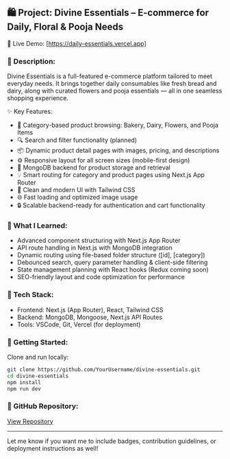 ## 🛍️ Project: Divine Essentials – E-commerce for Daily, Floral & Pooja Needs

🔗 Live Demo: [https://daily-essentials.vercel.app]

### 📜 Description:
Divine Essentials is a full-featured e-commerce platform tailored to meet everyday needs. It brings together daily consumables like fresh bread and dairy, along with curated flowers and pooja essentials — all in one seamless shopping experience.

✨ Key Features:
- 🛒 Category-based product browsing: Bakery, Dairy, Flowers, and Pooja Items
- 🔍 Search and filter functionality (planned)
- 📦 Dynamic product detail pages with images, pricing, and descriptions
- ⚙️ Responsive layout for all screen sizes (mobile-first design)
- 💾 MongoDB backend for product storage and retrieval
- 💡 Smart routing for category and product pages using Next.js App Router
- 🎨 Clean and modern UI with Tailwind CSS
- 🌐 Fast loading and optimized image usage
- 🔒 Scalable backend-ready for authentication and cart functionality

### 🧠 What I Learned:
- Advanced component structuring with Next.js App Router
- API route handling in Next.js with MongoDB integration
- Dynamic routing using file-based folder structure ([id], [category])
- Debounced search, query parameter handling & client-side filtering
- State management planning with React hooks (Redux coming soon)
- SEO-friendly layout and code optimization for performance

### 🧰 Tech Stack:
- Frontend: Next.js (App Router), React, Tailwind CSS
- Backend: MongoDB, Mongoose, Next.js API Routes
- Tools: VSCode, Git, Vercel (for deployment)


### 🚀 Getting Started:
Clone and run locally:
```bash
git clone https://github.com/YourUsername/divine-essentials.git
cd divine-essentials
npm install
npm run dev
```

### 🔗 GitHub Repository:
[View Repository](https://github.com/BijendraRaut/underpin)

---

Let me know if you want me to include badges, contribution guidelines, or deployment instructions as well!
